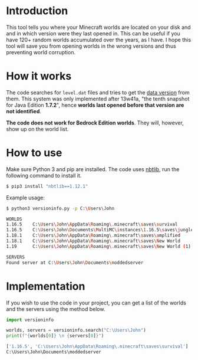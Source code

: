 # Introduction
This tool tells you where your Minecraft worlds are located on your disk and and in which version were they last opened in. This can be useful if you have 120+ random worlds accumulated over the years, as I have.
I hope this tool will save you from opening worlds in the wrong versions and thus preventing world corruption.

# How it works
The code searches for `level.dat` files and tries to get the [data version](https://minecraft.fandom.com/wiki/Data_version) from them. This system was only implemented after 13w41a, "the tenth snapshot for Java Edition **1.7.2**", hence **worlds last opened before that version are not identified**.

**The code does not work for Bedrock Edition worlds**. They will, however, show up on the world list.

# How to use
Make sure Python 3 and pip are installed. The code uses [nbtlib](https://github.com/vberlier/nbtlib), run the following command to install it.
```bash
$ pip3 install "nbtlib==1.12.1"
```

Example usage:

```bash
$ python3 versioninfo.py -p C:\Users\John

WORLDS
1.16.5    C:\Users\John\AppData\Roaming\.minecraft\saves\survival
1.16.5    C:\Users\John\Documents\MultiMC\instances\1.16.5\saves\jungle
1.18.1    C:\Users\John\AppData\Roaming\.minecraft\saves\amplified
1.18.1    C:\Users\John\AppData\Roaming\.minecraft\saves\New World
1.19      C:\Users\John\AppData\Roaming\.minecraft\saves\New World (1)

SERVERS
Found server at C:\Users\John\Documents\moddedserver
```

# Implementation
If you wish to use the code in your project, you can get a list of the worlds and the servers using the method below.
```python
import versioninfo

worlds, servers = versioninfo.search("C:\Users\John")
print(f"{worlds[0]} \n {servers[0]}")
```
```python
['1.16.5', 'C:\Users\John\AppData\Roaming\.minecraft\saves\survival'] 
C:\Users\John\Documents\moddedserver
```
